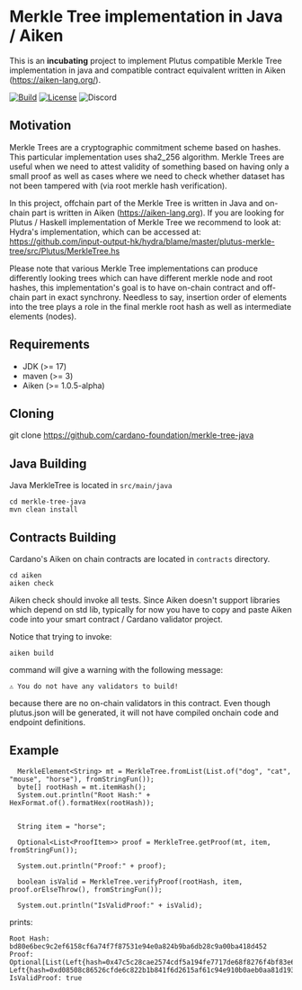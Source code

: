 # Merkle Tree implementation in Java / Aiken

This is an **incubating** project to implement Plutus compatible Merkle Tree implementation in java and compatible contract equivalent written in Aiken (https://aiken-lang.org/).

[![Build](https://github.com/cardano-foundation/merkle-tree-java/actions/workflows/build.yml/badge.svg)](https://github.com/cardano-foundation/merkle-tree-java/actions/workflows/build.yml)
[![License](https://img.shields.io:/github/license/cardano-foundation/merkle-tree-java?label=license)](https://github.com/cardano-foundation/merkle-tree-java/blob/master/LICENSE)
![Discord](https://img.shields.io/discord/1022471509173882950)

## Motivation
Merkle Trees are a cryptographic commitment scheme based on hashes. This particular implementation uses sha2_256 algorithm.
Merkle Trees are useful when we need to attest validity of something based on having only a small proof as well as cases
where we need to check whether dataset has not been tampered with (via root merkle hash verification).

In this project, offchain part of the Merkle Tree is written in Java and on-chain part is written in Aiken (https://aiken-lang.org).
If you are looking for Plutus / Haskell implementation of Merkle Tree we recommend to look at: Hydra's implementation,
which can be accessed at: https://github.com/input-output-hk/hydra/blame/master/plutus-merkle-tree/src/Plutus/MerkleTree.hs

Please note that various Merkle Tree implementations can produce differently looking trees which can have
different merkle node and root hashes, this implementation's goal is to have on-chain contract and off-chain part
in exact synchrony. Needless to say, insertion order of elements into the tree plays
a role in the final merkle root hash as well as intermediate elements (nodes).

## Requirements
- JDK (>= 17)
- maven (>= 3)
- Aiken (>= 1.0.5-alpha)

## Cloning
git clone https://github.com/cardano-foundation/merkle-tree-java

## Java Building
Java MerkleTree is located in `src/main/java`
```
cd merkle-tree-java
mvn clean install
```

## Contracts Building
Cardano's Aiken on chain contracts are located in `contracts` directory.

```
cd aiken
aiken check
```

Aiken check should invoke all tests. Since Aiken doesn't support libraries which depend on std lib, typically for now
you have to copy and paste Aiken code into your smart contract / Cardano validator project.

Notice that trying to invoke:
```
aiken build
```
command will give a warning with the following message:
```
⚠ You do not have any validators to build!
```

because there are no on-chain validators in this contract. Even though plutus.json will be generated, it will not have
compiled onchain code and endpoint definitions.

## Example
```
  MerkleElement<String> mt = MerkleTree.fromList(List.of("dog", "cat", "mouse", "horse"), fromStringFun());
  byte[] rootHash = mt.itemHash();
  System.out.println("Root Hash:" + HexFormat.of().formatHex(rootHash));


  String item = "horse";

  Optional<List<ProofItem>> proof = MerkleTree.getProof(mt, item, fromStringFun());

  System.out.println("Proof:" + proof);

  boolean isValid = MerkleTree.verifyProof(rootHash, item, proof.orElseThrow(), fromStringFun());

  System.out.println("IsValidProof:" + isValid);
```
prints:
```
Root Hash: bd80e6bec9c2ef6158cf6a74f7f87531e94e0a824b9ba6db28c9a00ba418d452
Proof: Optional[List(Left{hash=0x47c5c28cae2574cdf5a194fe7717de68f8276f4bf83e653830925056aeb32a48}, Left{hash=0xd08508c86526cfde6c822b1b841f6d2615af61c94e910b0aeb0aa81d193f4ab5})]
IsValidProof: true
```
